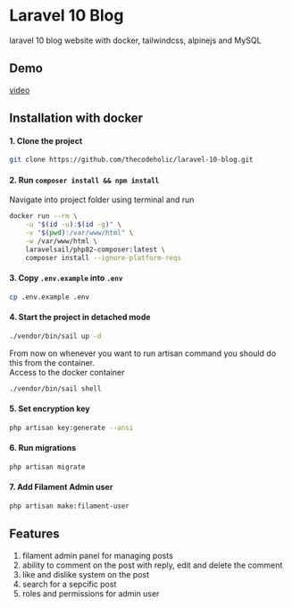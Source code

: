# Laravel 10 Blog

laravel 10 blog website with docker, tailwindcss, alpinejs and MySQL

## Demo

[video](https://drive.google.com/file/d/18TM71GWmkfm21uLzAnuHQ-17VN7FeiF4/vieusp=sharing)

##

## Installation with docker

#### 1. Clone the project

```bash
git clone https://github.com/thecodeholic/laravel-10-blog.git
```

#### 2. Run `composer install && npm install`

Navigate into project folder using terminal and run

```bash
docker run --rm \
    -u "$(id -u):$(id -g)" \
    -v "$(pwd):/var/www/html" \
    -w /var/www/html \
    laravelsail/php82-composer:latest \
    composer install --ignore-platform-reqs
```

#### 3. Copy `.env.example` into `.env`

```bash
cp .env.example .env
```

#### 4. Start the project in detached mode

```bash
./vendor/bin/sail up -d
```

From now on whenever you want to run artisan command you should do this from the container. <br>
Access to the docker container

```bash
./vendor/bin/sail shell
```

#### 5. Set encryption key

```bash
php artisan key:generate --ansi
```

#### 6. Run migrations

```bash
php artisan migrate
```

#### 7. Add Filament Admin user

```bash
php artisan make:filament-user
```

## Features

1. filament admin panel for managing posts
2. ability to comment on the post with reply, edit and delete the comment
3. like and dislike system on the post
4. search for a sepcific post
5. roles and permissions for admin user
